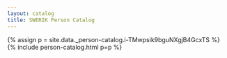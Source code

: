 ```yaml
---
layout: catalog
title: SWERIK Person Catalog
---
```

{% assign p = site.data._person-catalog.i-TMwpsik9bguNXgjB4GcxTS %}
{% include person-catalog.html p=p %}

